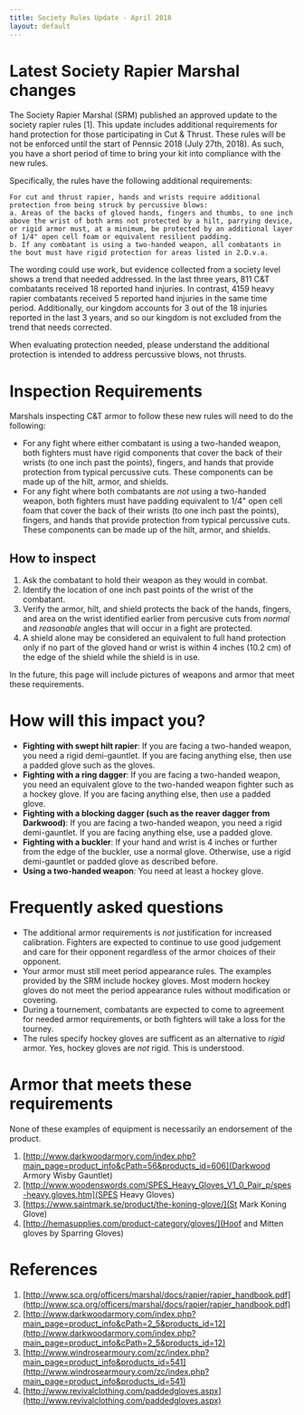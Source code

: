 ```yaml
---
title: Society Rules Update - April 2018
layout: default
---
```


# Latest Society Rapier Marshal changes

The Society Rapier Marshal (SRM) published an approved update to the society rapier rules [1]. This update includes additional requirements for hand protection for those participating in Cut & Thrust. These rules will be not be enforced until the start of Pennsic 2018 (July 27th, 2018). As such, you have a short period of time to bring your kit into compliance with the new rules.

Specifically, the rules have the following additional requirements:

    For cut and thrust rapier, hands and wrists require additional protection from being struck by percussive blows:
    a. Areas of the backs of gloved hands, fingers and thumbs, to one inch above the wrist of both arms not protected by a hilt, parrying device, or rigid armor must, at a minimum, be protected by an additional layer of 1/4" open cell foam or equivalent resilient padding.
    b. If any combatant is using a two-handed weapon, all combatants in the bout must have rigid protection for areas listed in 2.D.v.a.

The wording could use work, but evidence collected from a society level shows a trend that needed addressed.  In the last three years, 811 C&T combatants received 18 reported hand injuries.  In contrast, 4159 heavy rapier combatants received 5 reported hand injuries in the same time period.  Additionally, our kingdom accounts for 3 out of the 18 injuries reported in the last 3 years, and so our kingdom is not excluded from the trend that needs corrected.

When evaluating protection needed, please understand the additional protection is intended to address percussive blows, not thrusts.


# Inspection Requirements

Marshals inspecting C&T armor to follow these new rules will need to do the following:

* For any fight where either combatant is using a two-handed weapon, both fighters must have rigid components that cover the back of their wrists (to one inch past the points), fingers, and hands that provide protection from typical percussive cuts.  These components can be made up of the hilt, armor, and shields.
* For any fight where both combatants are *not* using a two-handed weapon, both fighters must have padding equivalent to 1/4" open cell foam that cover the back of their wrists (to one inch past the points), fingers, and hands that provide protection from typical percussive cuts.  These components can be made up of the hilt, armor, and shields.

## How to inspect
1. Ask the combatant to hold their weapon as they would in combat.
2. Identify the location of one inch past points of the wrist of the combatant.
4. Verify the armor, hilt, and shield protects the back of the hands, fingers, and area on the wrist identified earlier from percusive cuts from *normal* and *reasonable* angles that will occur in a fight are protected.
5. A shield alone may be considered an equivalent to full hand protection only if no part of the gloved hand or wrist is within 4 inches (10.2 cm) of the edge of the shield while the shield is in use.

In the future, this page will include pictures of weapons and armor that meet these requirements.

# How will this impact you?

* **Fighting with swept hilt rapier**: If you are facing a two-handed weapon, you need a rigid demi-gauntlet.  If you are facing anything else, then use a padded glove such as the gloves.
* **Fighting with a ring dagger**: If you are facing a two-handed weapon, you need an equivalent glove to the two-handed weapon fighter such as a hockey glove.  If you are facing anything else, then use a padded glove.
* **Fighting with a blocking dagger (such as the reaver dagger from Darkwood)**: If you are facing a two-handed weapon, you need a rigid demi-gauntlet.  If you are facing anything else, use a padded glove.
* **Fighting with a buckler**: If your hand and wrist is 4 inches or further from the edge of the buckler, use a normal glove.  Otherwise, use a rigid demi-gauntlet or padded glove as described before.
* **Using a two-handed weapon**:  You need at least a hockey glove.

# Frequently asked questions

* The additional armor requirements is *not* justification for increased calibration.  Fighters are expected to continue to use good judgement and care for their opponent regardless of the armor choices of their opponent.
* Your armor must still meet period appearance rules.  The examples provided by the SRM include hockey gloves.  Most modern hockey gloves do not meet the period appearance rules without modification or covering.
* During a tournement, combatants are expected to come to agreement for needed armor requirements, or both fighters will take a loss for the tourney.
* The rules specify hockey gloves are sufficent as an alternative to *rigid* armor.  Yes, hockey gloves are *not* rigid.  This is understood.

# Armor that meets these requirements

None of these examples of equipment is necessarily an endorsement of the product.

1. [http://www.darkwoodarmory.com/index.php?main_page=product_info&cPath=56&products_id=606](Darkwood Armory Wisby Gauntlet)
2. [http://www.woodenswords.com/SPES_Heavy_Gloves_V1_0_Pair_p/spes-heavy.gloves.htm](SPES Heavy Gloves)
3. [https://www.saintmark.se/product/the-koning-glove/](St Mark Koning Glove)
4. [http://hemasupplies.com/product-category/gloves/](Hoof and Mitten gloves by Sparring Gloves)

# References

1. [http://www.sca.org/officers/marshal/docs/rapier/rapier_handbook.pdf](http://www.sca.org/officers/marshal/docs/rapier/rapier_handbook.pdf)
2. [http://www.darkwoodarmory.com/index.php?main_page=product_info&cPath=2_5&products_id=12](http://www.darkwoodarmory.com/index.php?main_page=product_info&cPath=2_5&products_id=12)
3. [http://www.windrosearmoury.com/zc/index.php?main_page=product_info&products_id=541](http://www.windrosearmoury.com/zc/index.php?main_page=product_info&products_id=541)
4. [http://www.revivalclothing.com/paddedgloves.aspx](http://www.revivalclothing.com/paddedgloves.aspx)
